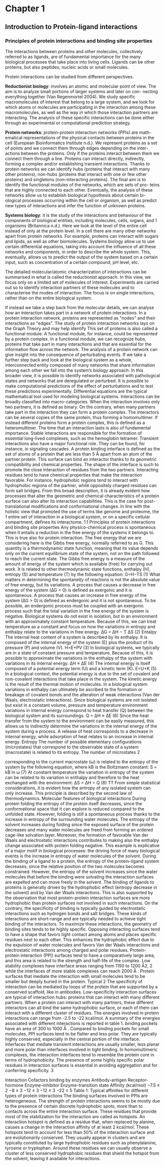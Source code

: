 # Chapter 1
## Introduction to Protein-ligand interactions 

### Principles of protein interactions and binding site properties

The interactions between proteins and other molecules, collectively referred to as ligands, are of fundamental importance for the many biological processes that take place into living cells. Ligands can be other proteins, but also peptides, nucleic acids or small molecules.

Protein interactions can be studied from different perspectives. 

**Reductionist biology**: involves an atomic and molecular point of view. The aim is to analyze small portions of larger systems and later on con- necting everything together (Van Regenmortel 2004). We study specific macromolecules of interest that belong to a large system, and we look for which atoms or molecules are participating in the interaction among these macromolecules, as well as the way in which those interaction partners are interacting. The analysis of these specific interactions can be done either through an experimental or computational prediction strategy.

**Protein networks**: protein-protein interaction networks (PPIs) are math- ematical representations of the physical contacts between proteins in the cell (European Bioinformatics Institute n.d.). We represent proteins as a set of points and we connect them through edges depending on the inter- actions between the proteins. Only if the proteins interact between them we connect them through a line. Proteins can interact directly, indirectly, forming a complex and/or establishing transient interactions. Thanks to protein networks we can identify hubs (proteins that interact with many other proteins), non-hubs (proteins that interact with one or few other proteins) and singletons (non-interacting proteins). The final aim is to identify the functional modules of the networks, which are sets of pro- teins that are highly connected to each other. Eventually, the analysis of these networks allow us to establish biological hypothesis about certain bi- ological processes occurring within the cell or organism, as well as predict new types of interactions and infer the function of unknown proteins.

**Systems biology**: it is the study of the interactions and behaviour of the components of biological entities, including molecules, cells, organs, and
1
organisms (Britannica n.d.). Here we look at the level of the entire cell instead of only at the protein level. In a cell there are many other networks apart from protein networks. For example, proteins can interact with sugars and lipids, as well as other biomolecules. Systems biology allow us to use certain differential equations, taking into account the influence of all these networks and components, in order to describe the whole system. This, eventually, allows us to predict the output of the system based on a certain input, such as concentration of a certain compound, pH level, etc.


The detailed molecular/atomic characterization of interactions can be summarised in what is called the reductionist approach. In this view, we focus only on a limited set of molecules of interest. Experiments are carried out so to identify interaction partners of these molecules and to characterise the modes of interaction. The focus is on single interactions, rather than on the entire biological system. 

If instead we take a step back from the molecular details, we can analyse how an interaction takes part in a network of protein interactions. In a protein interaction network, proteins are represented as "nodes" and their interactions as "edges". The study of protein interaction networks lays on the Graph Theory and may help identify  This set of proteins is also called a functional module. A functional module, for instance, could be represented by a protein complex. In a functional module, we can recognize hubs, proteins that take part in many interactions and that are essential for the information flow across the network. The analysis of a protein network can give insight into the consequence of perturbating events. If we take a further step back and look at the biological system as a whole, interconnected entity composed of many networks that share information among each other we fall into the system’s biology approach. In this broader view, it is possible to identify networks associated with pathological states and networks that are deregulated or perturbed. It is possible to make computational predictions of the effect of perturbations and to test these predictions experimentally. Differential equations are the typical mathematical tool used for modeling biological systems.
Interactions can be broadly classified into macro-categories. When the interaction involves only two partners, it is defined as binary. On the contrary, when many partners take part in the interaction they can form a protein complex. The interactors can be several copies of the same protein, thus forming a homomultimer. If instead different proteins form a protein complex, this is defined as a heteromultimer. The time that an interaction lasts is also of fundamental importance. Stable interactions are responsible for the formation of essential long-lived complexes, such as the hemoglobin tetramer. Transient interactions also have a major functional role. They can be found, for instance, in signaling cascades.
A protein binding interface is defined as the set of atoms of a protein that are less than 5 Å apart from an atom of the partner protein. This surface can bind an interactor thanks to its geometric compatibility and chemical properties. The shape of the interface is such to promote the close interaction of residues from the two partners. Interacting residues tend to have chemical properties that make the interaction favorable. For instance, hydrophobic regions tend to interact with hydrophobic regions of the partner, while oppositely charged residues can form salt bridges. From this broad description, it is already evident how processes that alter the geometric and chemical characteristics of a protein surface can also alter its interaction capabilities. This is the case for post-translational modifications and conformational changes.
In line with the holistic view that promoted the use of terms like genome and proteome, the 1
entire set of interaction in a biological system, or on a specific cellular compartment, defines its interactome.
1.1 Principles of protein interactions and binding site properties
Any physico-chemical process is spontaneous when it entails a reduction in the free energy of the systems it belongs to. This is true also for protein interaction. The free energy that we are considering here is the Gibbs free energy, normally referred to as G. This quantity is a thermodynamic state function, meaning that its value depends only on the current equilibrium state of the system, not on the path followed to reach the current state. The Gibbs free energy is a measure of the amount of energy of the system which is available (free) for carrying out work. It is related to other thermodynamic state functions, enthalpy (H), entropy (S) and temperature (T) by the following equation:
G=H−TS (1)
What matters in determining the spontaneity of reactions is not the absolute value of free energy, but its variations. A process that causes a decrease in free energy of the system (∆G < 0) is defined as exergonic and it is spontaneous. A process that causes an increase in free energy of the system (∆G > 0) is defined as endergonic and it is not spontaneous. To be possible, an endergonic process must be coupled with an exergonic process such that the total variation in the free energy of the system is negative. Biological systems do not exist in isolation, but in an environment with an approximately constant temperature. Because of this, we can treat temperature as a constant and focus on how the variations in entropy and enthalpy relate to the variations in free energy.
∆G = ∆H − T ∆S (2) Entalpy The internal heat content of a system is described by its enthalpy. It is composed of the
internal energy of the system (E) plus the product of its pressure (P) and volume (V).
H=E+PV (3)
In biological systems, we typically are in a state of constant pressure and temperature. Because of this, it is possible to approximate the variations in the enthalpy of the system with variations in its internal energy.
∆H ≈ ∆E (4) The internal energy is itself composed of a potential energy term (U) and a kinetic term (K).
E=U+K (5) In a biological context, the potential energy is due to the set of covalent and non-covalent interactions
that take place in the system. The kinetic energy is the result of the thermal motion of molecules.
In a biological system variations in enthalpy can ultimately be ascribed to the formation or breakage of covalent bonds and the alteration of weak interactions (Van der Waals, electrostatic interactions). Since biological systems are not isolated but exist in a constant volume, pressure and temperature environment variations in internal energy correspond to heat transfer (Q) between the biological system and its surroundings.
Q = ∆H ≈ ∆E (6)
Since the heat transfer from the system to the environment can be easily measured, this allows us to indirectly determine the variations in the internal energy of the system during a process. A release of heat corresponds to a decrease in internal energy, while adsorption of heat relates to an increase in internal energy.
Entropy The number of possible elementary configurations (microstates) that correspond to the observable state of a system (macrostate) is related to its entropy. The number of microstates
2

corresponding to the current macrostate (ω) is related to the entropy of the system by the following equation, where kB is the Boltzmann constant:
S = kB ln ω (7) At constant temperature the variation in entropy of the system can be related to its variation in
enthalpy and therefore to the heat exchanged with the environment:
∆S = ∆H = Q (8)
TT
From simple statistical considerations, it is evident how the entropy of any isolated system can only increase. This principle is described by the second law of thermodynamics.
Molecular features of biological interactions During protein folding the entropy of the protein itself decreases, since the conformational space that it can explore is reduced compared to the unfolded state. However, folding is still a spontaneous process thanks to the increase in entropy of the surrounding water molecules. The entropy of the solvent increases during folding since the exposed surface of the protein decreases and many water molecules are freed from forming an ordered cage-like solvation layer. Moreover, the formation of favorable Van der Waals and electrostatic interactions contributes to making also the enthalpy change associated with protein folding negative.
This example is explicative of a major motif in biological processes: the driving force of many biological events is the increase in entropy of water molecules of the solvent. During the binding of a ligand to a protein, the entropy of the protein-ligand system decreases, since the relative position of the two molecules becomes constrained. However, the entropy of the solvent increases since the water molecules that before the binding were solvating the interaction surfaces are expelled and can move freely in the solvent. The binding of ligands to proteins is generally driven by the hydrophobic effect (entropy decrease in the solvent) and by Van der Waals interactions. This is also supported by the observation that most protein-protein interaction surfaces are more hydrophobic than protein surfaces not involved in such interactions.
On the contrary, the specificity of binding is typically guided by electrostatic interactions such as
hydrogen bonds and salt bridges. These kinds of interactions are short-range and are typically
needed to achieve tight binding of the interactors. To maximize these interactions, the geometry of
binding sites tends to be highly specific. Opposing interacting surfaces tend to have a shape that
favors tight contact among atoms and places specific residues next to each other. This enhances the
hydrophobic effect due to the expulsion of water molecules and favors Van der Waals interactions
and electrostatic interactions among charged and polar residues. Protein-protein interaction (PPI)
surfaces tend to have a comparatively large area, and this area is related to the strength and
half-life of the complex. Low stability complexes have interface areas ranging from 1150 to 1200 Å2, 2
while the interfaces of more stable complexes can reach 2000 Å . Protein surfaces that mediate the interaction with small molecules tend to be smaller but deeply buried in the protein. Typical
2
The specificity of interaction can be mediated by loops of the protein that are supported by a conserved scaffold, like in antibodies. Low-specificity interaction surfaces are typical of interaction hubs: proteins that can interact with many different partners. When a protein can interact with many partners, these different interactors can all bind the same hydrophobic surface, or each of them can interact with a different cluster of residues. The energies involved in protein interactions can range from -2.5 to -22 kcal/mol. A summary of the energies associated with different interactions is reported in table 1.
binding pockets have an area of 300 to 1000 Å . Compared to binding pockets for small molecules, PPI surfaces tend to be flatter and less polar. They are typically highly conserved, especially in the central portion of the interface. Interfaces that mediate transient interactions are usually smaller, less planar and more polar than interfaces involved in tight binding. In homomultimeric complexes, the interaction interfaces tend to resemble the protein core in terms of hydrophobicity. The presence of some highly specific polar residues in interaction surfaces is essential in avoiding aggregation and for conferring specificity.
3

Interaction
Cofactors binding by enzymes Antibody-antigen Receptor-hormone Enzyme-inhibitor Enzyme-transition state
Affinity (kcal/mol)
−7.5 ± 2 −8 ± 3 −12 ± 3 −12 ± 3 −22 ± 5
 Table 1: Typical affinities for different types of protein interactions
The binding surfaces involved in PPIs are heterogeneous. The strength of protein interactions seems to be mostly due to the presence of certain discrete hydrophobic spots, more than to contacts across the entire interaction surface. These residues that provide most of the stabilization for the interaction are called as hotspots. An interaction hotspot is defined as a residue that, when replaced by alanine, causes a change in the interaction affinity of at least 2 kcal/mol. These hotspots tend to account for less than 50% of the interaction surface and are evolutionarily conserved. They usually appear in clusters and are typically constituted by large hydrophobic residues such as phenylalanine, tyrosine or tryptophan. Around these residues we can usually observe a cluster of less conserved hydrophobic residues that shield the hotspot from the solvent, leaving it available for interactions.